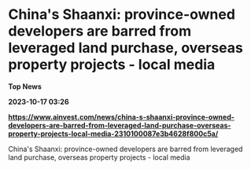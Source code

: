 # China's Shaanxi: province-owned developers are barred from leveraged land purchase, overseas property projects - local media
**Top News**

**2023-10-17 03:26**

**https://www.ainvest.com/news/china-s-shaanxi-province-owned-developers-are-barred-from-leveraged-land-purchase-overseas-property-projects-local-media-2310100087e3b4628f800c5a/**

China's Shaanxi: province-owned developers are barred from leveraged land purchase, overseas property projects - local media